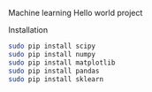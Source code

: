 Machine learning Hello world project

Installation

```sh
sudo pip install scipy
sudo pip install numpy
sudo pip install matplotlib
sudo pip install pandas
sudo pip install sklearn
```